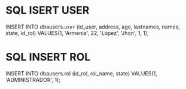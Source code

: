# SQL ISERT USER 
INSERT INTO dbausers.`user`
(id_user, address, age, lastnames, names, state, id_rol)
VALUES(1, 'Armenia', 22, 'López', 'Jhon', 1, 1);

# SQL INSERT ROL
INSERT INTO dbausers.rol
(id_rol, rol_name, state)
VALUES(1, 'ADMINISTRADOR', 1);